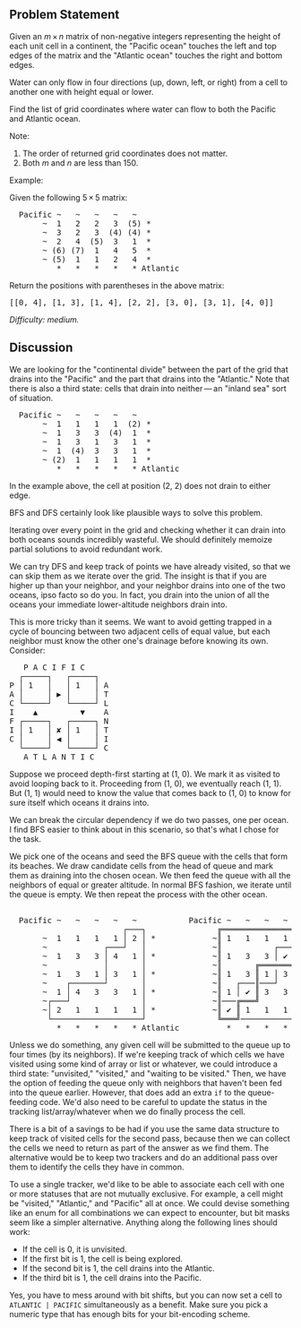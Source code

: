 Problem Statement
-----------------

Given an *m*&thinsp;&times;&thinsp;*n* matrix of non-negative integers
representing the height of each unit cell in a continent, the "Pacific ocean"
touches the left and top edges of the matrix and the "Atlantic ocean" touches
the right and bottom edges.

Water can only flow in four directions (up, down, left, or right) from a cell to
another one with height equal or lower.

Find the list of grid coordinates where water can flow to both the Pacific and
Atlantic ocean.

Note:
1. The order of returned grid coordinates does not matter.
1. Both *m* and *n* are less than 150.

Example:

Given the following 5&thinsp;&times;&thinsp;5 matrix:
<pre><tt>  Pacific ~   ~   ~   ~   ~ 
       ~  1   2   2   3  (5) *
       ~  3   2   3  (4) (4) *
       ~  2   4  (5)  3   1  *
       ~ (6) (7)  1   4   5  *
       ~ (5)  1   1   2   4  *
          *   *   *   *   * Atlantic</tt></pre>

Return the positions with parentheses in the above matrix:
<pre><tt>[[0, 4], [1, 3], [1, 4], [2, 2], [3, 0], [3, 1], [4, 0]]</tt></pre>


*Difficulty: medium.*

Discussion
----------

We are looking for the "continental divide" between the part of the grid that
drains into the "Pacific" and the part that drains into the "Atlantic." Note
that there is also a third state: cells that drain into
neither&thinsp;&mdash;&thinsp;an "inland sea" sort of situation.
<pre><tt>  Pacific ~   ~   ~   ~   ~ 
       ~  1   1   1   1  (2) *
       ~  1   3   3  (4)  1  *
       ~  1   3   1   3   1  *
       ~  1  (4)  3   3   1  *
       ~ (2)  1   1   1   1  *
          *   *   *   *   * Atlantic</tt></pre>
In the example above, the cell at position (2, 2) does not drain to either edge.

BFS and DFS certainly look like plausible ways to solve this problem.

Iterating over every point in the grid and checking whether it can drain into
both oceans sounds incredibly wasteful. We should definitely memoize partial
solutions to avoid redundant work.

We can try DFS and keep track of points we have already visited, so that we can
skip them as we iterate over the grid. The insight is that if you are higher up
than your neighbor, and your neighbor drains into one of the two oceans, ipso
facto so do you. In fact, you drain into the union of all the oceans your
immediate lower-altitude neighbors drain into.

This is more tricky than it seems. We want to avoid getting trapped in a cycle
of bouncing between two adjacent cells of equal value, but each neighbor must
know the other one's drainage before knowing its own. Consider:
<pre><tt>   P A C I F I C
  ┌─────┐   ┌─────┐
P │ 1   │   │ 1   │ A
A │     │ ▶ │     │ T
C └─────┘   └─────┘ L
I    ▲         ▼    A
F ┌─────┐   ┌─────┐ N
I │ 1   │ ✘ │ 1   │ T
C │     │ ◀ │     │ I
  └─────┘   └─────┘ C
   A T L A N T I C</tt></pre>
Suppose we proceed depth-first starting at (1, 0). We mark it as visited to
avoid looping back to it. Proceeding from (1, 0), we eventually reach (1, 1).
But (1, 1) would need to know the value that comes back to (1, 0) to know for
sure itself which oceans it drains into.

We can break the circular dependency if we do two passes, one per ocean. I find
BFS easier to think about in this scenario, so that's what I chose for the task.

We pick one of the oceans and seed the BFS queue with the cells that form its
beaches. We draw candidate cells from the head of queue and mark them as
draining into the chosen ocean. We then feed the queue with all the neighbors of
equal or greater altitude. In normal BFS fashion, we iterate until the queue is
empty. We then repeat the process with the other ocean.

<pre><tt>
  Pacific ~   ~   ~   ~   ~           Pacific ~   ~   ~   ~   ~    
                        ┌───┐               ╔═══════════════════╗  
       ~  1   1   1   1 │ 2 │ *            ~║ 1   1   1   1 │ ✔ ║ *
       ~            ┌───┘   │              ~║           ┌───╔═══╝  
       ~  1   3   3 │ 4   1 │ *            ~║ 1   3   3 │ ✔ ║ 1 │ *
       ~            │       │              ~║       ╔═══════╝   │  
       ~  1   3   1 │ 3   1 │ *            ~║ 1   3 ║ 1 │ 3   1 │ *
       ~    ┌───────┘       │              ~║   ┌───║───┘       │  
       ~  1 │ 4   3   3   1 │ *            ~║ 1 │ ✔ ║ 3   3   1 │ *
       ~┌───┘               │              ~║───╔═══╝           │  
       ~│ 2   1   1   1   1 │ *            ~║ ✔ ║ 1   1   1   1 │ *
        └───────────────────┘               ╚═══╝───────────────┘  
          *   *   *   *   * Atlantic          *   *   *   *   * Atlantic</tt></pre>

Unless we do something, any given cell will be submitted to the queue up to four
times (by its neighbors). If we're keeping track of which cells we have visited
using some kind of array or list or whatever, we could introduce a third state:
"unvisited," "visited," and "waiting to be visited." Then, we have the option of
feeding the queue only with neighbors that haven't been fed into the queue
earlier. However, that does add an extra `if` to the queue-feeding code. We'd
also need to be careful to update the status in the tracking list/array/whatever
when we do finally process the cell.

There is a bit of a savings to be had if you use the same data structure to keep
track of visited cells for the second pass, because then we can collect the
cells we need to return as part of the answer as we find them. The alternative
would be to keep two trackers and do an additional pass over them to identify
the cells they have in common.

To use a single tracker, we'd like to be able to associate each cell with one or
more statuses that are not mutually exclusive. For example, a cell might be
"visited," "Atlantic," and "Pacific" all at once. We could devise something like
an enum for all combinations we can expect to encounter, but bit masks seem like
a simpler alternative. Anything along the following lines should work:
- If the cell is 0, it is unvisited.
- If the first bit is 1, the cell is being explored.
- If the second bit is 1, the cell drains into the Atlantic.
- If the third bit is 1, the cell drains into the Pacific.

Yes, you have to mess around with bit shifts, but you can now set a cell to
`ATLANTIC | PACIFIC` simultaneously as a benefit. Make sure you pick a numeric
type that has enough bits for your bit-encoding scheme.
